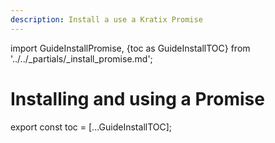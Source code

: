 ```yaml
---
description: Install a use a Kratix Promise
---
```

import GuideInstallPromise, {toc as GuideInstallTOC} from '../../_partials/_install_promise.md';

# Installing and using a Promise

<GuideInstallPromise />

<!--
    Workaround for ToC of imported content
    See https://github.com/facebook/docusaurus/issues/3915#issuecomment-896193142
-->
export const toc = [...GuideInstallTOC];